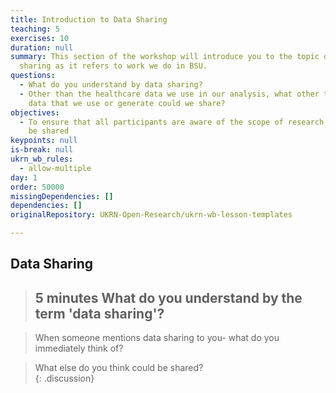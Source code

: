 ```yaml
---
title: Introduction to Data Sharing
teaching: 5
exercises: 10
duration: null
summary: This section of the workshop will introduce you to the topic of data
  sharing as it refers to work we do in BSU.
questions:
  - What do you understand by data sharing?
  - Other than the healthcare data we use in our analysis, what other types of
    data that we use or generate could we share?
objectives:
  - To ensure that all participants are aware of the scope of research what can
    be shared
keypoints: null
is-break: null
ukrn_wb_rules:
  - allow-multiple
day: 1
order: 50000
missingDependencies: []
dependencies: []
originalRepository: UKRN-Open-Research/ukrn-wb-lesson-templates

---
```

## Data Sharing

> ## 5 minutes What do you understand by the term 'data sharing'? 

> When someone mentions data sharing to you- what do you immediately think of?

> What else do you think could be shared?  
{: .discussion}

